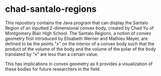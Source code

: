 # chad-santalo-regions
This repository contains the Java program that can display the Santalo Region of an
inputted 2-dimensional convex body, created by Chad Yu of Montgomery Blair High School.
The Santalo Regions, a notion of convex geometry first introduced by Elisabeth Werner and Mathieu Meyer, are defined to be the points "x" on the interior of a convex body such that the product of the volume of the body and the volume of the polar of the body translated by "x" are less than a certain value. 

This has implications in convex geometry as it provides a visualization of these bodies for future researchers in the field. 
